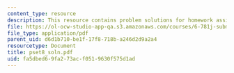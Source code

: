 ```yaml
---
content_type: resource
description: This resource contains problem solutions for homework assignment 8.
file: https://ol-ocw-studio-app-qa.s3.amazonaws.com/courses/6-781j-submicrometer-and-nanometer-technology-spring-2006/fa5dbed69fa273acf0519630f575d1ad_pset8_soln.pdf
file_type: application/pdf
parent_uid: d6d1b710-be1f-17f8-718b-a246d2d9a2a4
resourcetype: Document
title: pset8_soln.pdf
uid: fa5dbed6-9fa2-73ac-f051-9630f575d1ad
---
```

